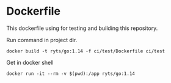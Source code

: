 # Dockerfile

This dockerfile using for testing and building this repository.

Run command in project dir.

```shell
docker build -t ryts/go:1.14 -f ci/test/Dockerfile ci/test
```

Get in docker shell

```shell
docker run -it --rm -v $(pwd):/app ryts/go:1.14
```
